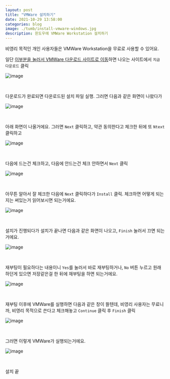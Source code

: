 ```yaml
---
layout: post
title: "VMWare 설치하기"
date: 2021-10-29 13:58:00
categories: blog
image: ./tumb/install-vmware-windows.jpg
description: 윈도우에 VMWare Workstation 설치하기
---
```


비영리 목적인 개인 사용자들은 VMWare Workstation을 무료로 사용할 수 있어요.

일단 [이부분을 눌러서 VMWare 다운로드 사이트로 이동](https://www.vmware.com/kr/products/workstation-player/workstation-player-evaluation.html)하면 나오는 사이트에서 `지금 다운로드` 클릭

![image](https://darktornado.github.io/blog/assets/images/install-vmware-windows/0.jpg)

<br>

다운로드가 완료되면 다운로드된 설치 파일 실행. 그러면 다음과 같은 화면이 나왔다가
 
![image](https://darktornado.github.io/blog/assets/images/tumb/install-vmware-windows.jpg)

<br>

아래 화면이 나올거에요. 그러면 `Next` 클릭하고, 약관 동의한다고 체크한 뒤에 또 `Ntext` 클릭하고

![image](https://darktornado.github.io/blog/assets/images/install-vmware-windows/1.jpg)

<br>

다음에 드는건 체크하고, 다음에 안드는건 체크 안하면서 `Next` 클릭

![image](https://darktornado.github.io/blog/assets/images/install-vmware-windows/2.jpg)

<br>

아무튼 알아서 잘 체크한 다음에 `Next` 클릭하다가 `Install` 클릭. 체크하면 어떻게 되는지는 써있는거 읽어보시면 되는거에요.
 
![image](https://darktornado.github.io/blog/assets/images/install-vmware-windows/3.jpg)

<br>

설치가 진행되다가 설치가 끝나면 다음과 같은 화면이 나오고, `Finish` 눌러서 끄면 되는거에요.

![image](https://darktornado.github.io/blog/assets/images/install-vmware-windows/4.jpg)

<br>

재부팅이 필요하다는 내용이니 `Yes`를 눌러서 바로 재부팅하거나, `No` 버튼 누르고 원래 하던게 있으면 저장같은걸 한 뒤에 재부팅을 하면 되는거에요.

![image](https://darktornado.github.io/blog/assets/images/install-vmware-windows/5.jpg)

<br>

재부팅 이후에 VMWare를 실행하면 다음과 같은 창이 뜰텐데, 비영리 사용자는 무료니까, 비영리 목적으로 쓴다고 체크해놓고 `Continue` 클릭 후 `Finish` 클릭

![image](https://darktornado.github.io/blog/assets/images/install-vmware-windows/6.jpg)

<br>

그러면 이렇게 VMWare가 실행되는거에요.

![image](https://darktornado.github.io/blog/assets/images/install-vmware-windows/7.png)

<br>

설치 끝